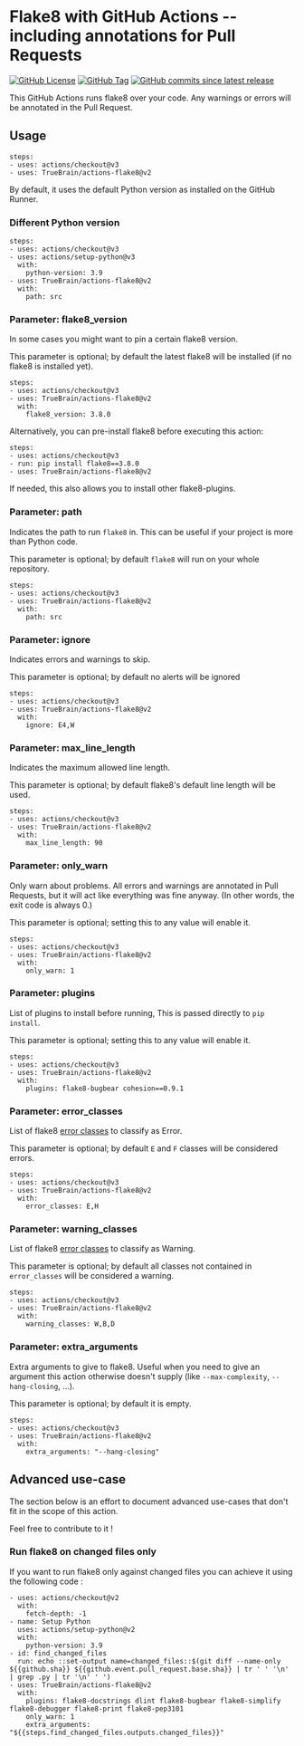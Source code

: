 # Flake8 with GitHub Actions -- including annotations for Pull Requests

[![GitHub License](https://img.shields.io/github/license/TrueBrain/actions-flake8)](https://github.com/TrueBrain/actions-flake8/blob/main/LICENSE)
[![GitHub Tag](https://img.shields.io/github/v/tag/TrueBrain/actions-flake8?include_prereleases&label=stable)](https://github.com/TrueBrain/actions-flake8/releases)
[![GitHub commits since latest release](https://img.shields.io/github/commits-since/TrueBrain/actions-flake8/latest/main)](https://github.com/TrueBrain/actions-flake8/commits/main)

This GitHub Actions runs flake8 over your code.
Any warnings or errors will be annotated in the Pull Request.

## Usage

```
steps:
- uses: actions/checkout@v3
- uses: TrueBrain/actions-flake8@v2
```

By default, it uses the default Python version as installed on the GitHub Runner.

### Different Python version

```
steps:
- uses: actions/checkout@v3
- uses: actions/setup-python@v3
  with:
    python-version: 3.9
- uses: TrueBrain/actions-flake8@v2
  with:
    path: src
```

### Parameter: flake8_version

In some cases you might want to pin a certain flake8 version.

This parameter is optional; by default the latest flake8 will be installed (if no flake8 is installed yet).

```
steps:
- uses: actions/checkout@v3
- uses: TrueBrain/actions-flake8@v2
  with:
    flake8_version: 3.8.0
```

Alternatively, you can pre-install flake8 before executing this action:

```
steps:
- uses: actions/checkout@v3
- run: pip install flake8==3.8.0
- uses: TrueBrain/actions-flake8@v2
```

If needed, this also allows you to install other flake8-plugins.

### Parameter: path

Indicates the path to run `flake8` in.
This can be useful if your project is more than Python code.

This parameter is optional; by default `flake8` will run on your whole repository.

```
steps:
- uses: actions/checkout@v3
- uses: TrueBrain/actions-flake8@v2
  with:
    path: src
```

### Parameter: ignore

Indicates errors and warnings to skip.

This parameter is optional; by default no alerts will be ignored

```
steps:
- uses: actions/checkout@v3
- uses: TrueBrain/actions-flake8@v2
  with:
    ignore: E4,W
```


### Parameter: max_line_length

Indicates the maximum allowed line length.

This parameter is optional; by default flake8's default line length will be used.

```
steps:
- uses: actions/checkout@v3
- uses: TrueBrain/actions-flake8@v2
  with:
    max_line_length: 90
```

### Parameter: only_warn

Only warn about problems.
All errors and warnings are annotated in Pull Requests, but it will act like everything was fine anyway.
(In other words, the exit code is always 0.)

This parameter is optional; setting this to any value will enable it.

```
steps:
- uses: actions/checkout@v3
- uses: TrueBrain/actions-flake8@v2
  with:
    only_warn: 1
```

### Parameter: plugins

List of plugins to install before running, This is passed directly to `pip install`.

This parameter is optional; setting this to any value will enable it.

```
steps:
- uses: actions/checkout@v3
- uses: TrueBrain/actions-flake8@v2
  with:
    plugins: flake8-bugbear cohesion==0.9.1
```

### Parameter: error_classes

List of flake8 [error classes](https://flake8.pycqa.org/en/latest/glossary.html#term-error-class) to classify as Error.

This parameter is optional; by default `E` and `F` classes will be considered errors.

```
steps:
- uses: actions/checkout@v3
- uses: TrueBrain/actions-flake8@v2
  with:
    error_classes: E,H
```

### Parameter: warning_classes

List of flake8 [error classes](https://flake8.pycqa.org/en/latest/glossary.html#term-error-class) to classify as Warning.

This parameter is optional; by default all classes not contained in `error_classes` will be considered a warning.

```
steps:
- uses: actions/checkout@v3
- uses: TrueBrain/actions-flake8@v2
  with:
    warning_classes: W,B,D
```

### Parameter: extra_arguments

Extra arguments to give to flake8.
Useful when you need to give an argument this action otherwise doesn't supply (like `--max-complexity`, `--hang-closing`, ...).

This parameter is optional; by default it is empty.

```
steps:
- uses: actions/checkout@v3
- uses: TrueBrain/actions-flake8@v2
  with:
    extra_arguments: "--hang-closing"
```

## Advanced use-case

The section below is an effort to document advanced use-cases that don't fit in the scope of this action. 

Feel free to contribute to it ! 


### Run flake8 on changed files only

If you want to run flake8 only against changed files you can achieve it using the following code : 

```
- uses: actions/checkout@v2
  with:
    fetch-depth: -1
- name: Setup Python
  uses: actions/setup-python@v2
  with:
    python-version: 3.9
- id: find_changed_files
  run: echo ::set-output name=changed_files::$(git diff --name-only ${{github.sha}} ${{github.event.pull_request.base.sha}} | tr ' ' '\n' | grep .py | tr '\n' ' ')
- uses: TrueBrain/actions-flake8@v2
  with:
    plugins: flake8-docstrings dlint flake8-bugbear flake8-simplify flake8-debugger flake8-print flake8-pep3101
    only_warn: 1
    extra_arguments: "${{steps.find_changed_files.outputs.changed_files}}"
```